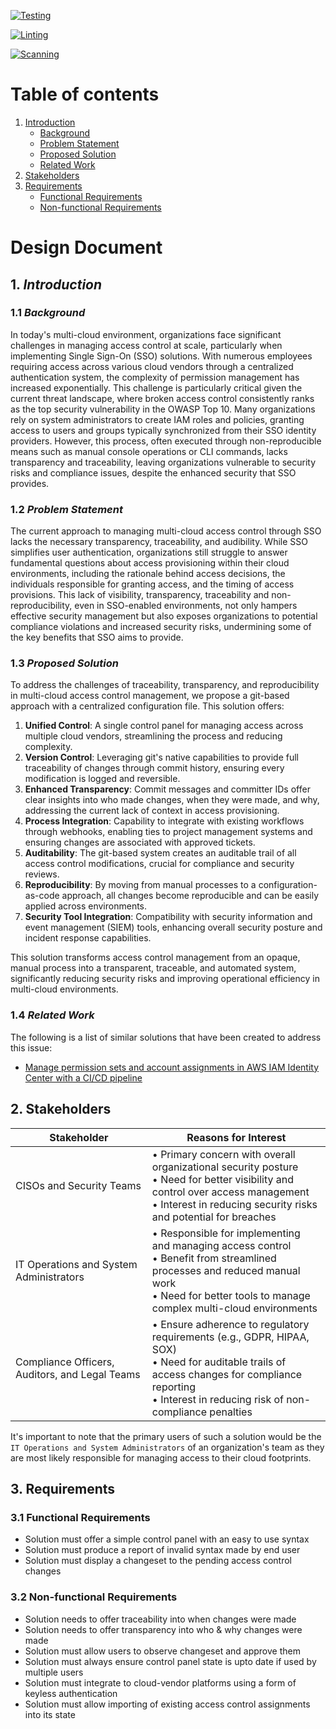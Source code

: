 <!-- Pytest Coverage Comment:Begin -->
<!-- Pytest Coverage Comment:End -->

[![Testing](https://github.com/permia-cloud-security/sso-manager/actions/workflows/testing.yaml/badge.svg)](https://github.com/permia-cloud-security/sso-manager/actions/workflows/testing.yaml)

[![Linting](https://github.com/permia-cloud-security/sso-manager/actions/workflows/linting.yaml/badge.svg)](https://github.com/permia-cloud-security/sso-manager/actions/workflows/linting.yaml)

[![Scanning](https://github.com/permia-cloud-security/sso-manager/actions/workflows/scanning.yaml/badge.svg)](https://github.com/permia-cloud-security/sso-manager/actions/workflows/scanning.yaml)

# Table of contents

1. [Introduction](#introduction)
    - [Background](#background)
    - [Problem Statement](#problem-statement)
    - [Proposed Solution](#proposed-solution)
    - [Related Work](#related-work)
2. [Stakeholders](#stakeholders)
3. [Requirements](#requirements)
    - [Functional Requirements](#functional-requirements)
    - [Non-functional Requirements](#non-functional-requirements)

# Design Document

## 1. *Introduction* <a id="introduction"></a>

### 1.1 *Background* <a id="background"></a>
In today's multi-cloud environment, organizations face significant challenges in managing access control at scale, particularly when implementing Single Sign-On (SSO) solutions. With numerous employees requiring access across various cloud vendors through a centralized authentication system, the complexity of permission management has increased exponentially. This challenge is particularly critical given the current threat landscape, where broken access control consistently ranks as the top security vulnerability in the OWASP Top 10. Many organizations rely on system administrators to create IAM roles and policies, granting access to users and groups typically synchronized from their SSO identity providers. However, this process, often executed through non-reproducible means such as manual console operations or CLI commands, lacks transparency and traceability, leaving organizations vulnerable to security risks and compliance issues, despite the enhanced security that SSO provides.

### 1.2 *Problem Statement* <a id="problem-statement"></a>
The current approach to managing multi-cloud access control through SSO lacks the necessary transparency, traceability, and audibility. While SSO simplifies user authentication, organizations still struggle to answer fundamental questions about access provisioning within their cloud environments, including the rationale behind access decisions, the individuals responsible for granting access, and the timing of access provisions. This lack of visibility, transparency, traceability and non-reproducibility, even in SSO-enabled environments, not only hampers effective security management but also exposes organizations to potential compliance violations and increased security risks, undermining some of the key benefits that SSO aims to provide.

### 1.3 *Proposed Solution* <a id="proposed-solution"></a>
To address the challenges of traceability, transparency, and reproducibility in multi-cloud access control management, we propose a git-based approach with a centralized configuration file. This solution offers:

1. **Unified Control**: A single control panel for managing access across multiple cloud vendors, streamlining the process and reducing complexity.
2. **Version Control**: Leveraging git's native capabilities to provide full traceability of changes through commit history, ensuring every modification is logged and reversible.
3. **Enhanced Transparency**: Commit messages and committer IDs offer clear insights into who made changes, when they were made, and why, addressing the current lack of context in access provisioning.
4. **Process Integration**: Capability to integrate with existing workflows through webhooks, enabling ties to project management systems and ensuring changes are associated with approved tickets.
5. **Auditability**: The git-based system creates an auditable trail of all access control modifications, crucial for compliance and security reviews.
6. **Reproducibility**: By moving from manual processes to a configuration-as-code approach, all changes become reproducible and can be easily applied across environments.
7. **Security Tool Integration**: Compatibility with security information and event management (SIEM) tools, enhancing overall security posture and incident response capabilities.

This solution transforms access control management from an opaque, manual process into a transparent, traceable, and automated system, significantly reducing security risks and improving operational efficiency in multi-cloud environments.

### 1.4 *Related Work* <a id="related-work"></a>
The following is a list of similar solutions that have been created to address this issue:

- [Manage permission sets and account assignments in AWS IAM Identity Center with a CI/CD pipeline](https://aws.amazon.com/blogs/infrastructure-and-automation/manage-permission-sets-and-account-assignments-in-aws-iam-identity-center-with-a-ci-cd-pipeline/)

## 2. Stakeholders <a id="stakeholders"></a>
| Stakeholder | Reasons for Interest |
|------------|-------------------|
| CISOs and Security Teams | • Primary concern with overall organizational security posture<br>• Need for better visibility and control over access management<br>• Interest in reducing security risks and potential for breaches |
| IT Operations and System Administrators | • Responsible for implementing and managing access control<br>• Benefit from streamlined processes and reduced manual work<br>• Need for better tools to manage complex multi-cloud environments |
| Compliance Officers, Auditors, and Legal Teams | • Ensure adherence to regulatory requirements (e.g., GDPR, HIPAA, SOX)<br>• Need for auditable trails of access changes for compliance reporting<br>• Interest in reducing risk of non-compliance penalties |

It's important to note that the primary users of such a solution would be the `IT Operations and System Administrators` of an organization's team as they are most likely responsible for managing access to their cloud footprints.

## 3. Requirements <a id="requirements"></a>

### 3.1 Functional Requirements <a id="functional-requirements"></a>
- Solution must offer a simple control panel with an easy to use syntax
- Solution must produce a report of invalid syntax made by end user
- Solution must display a changeset to the pending access control changes

### 3.2 Non-functional Requirements <a id="non-functional-requirements"></a>
- Solution needs to offer traceability into when changes were made
- Solution needs to offer transparency into who & why changes were made
- Solution must allow users to observe changeset and approve them
- Solution must always ensure control panel state is upto date if used by multiple users
- Solution must integrate to cloud-vendor platforms using a form of keyless authentication
- Solution must allow importing of existing access control assignments into its state
